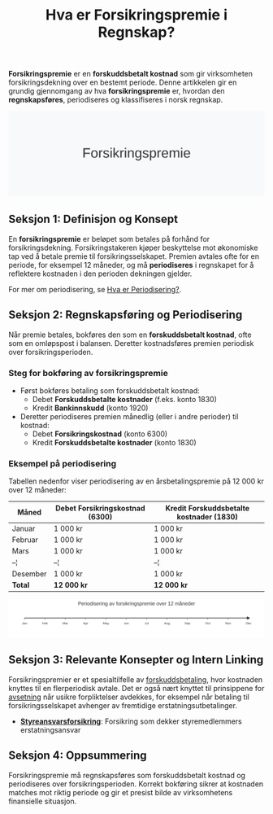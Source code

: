 ﻿---
title: "Hva er Forsikringspremie i Regnskap?"
seoTitle: "Hva er Forsikringspremie i Regnskap?"
description: '**Forsikringspremie** er en **forskuddsbetalt kostnad** som gir virksomheten forsikringsdekning over en bestemt periode. Denne artikkelen gir en grundig gjennom...'
summary: "Forsikringspremie forklart: bokføring, periodisering og praktiske eksempler."
---

**Forsikringspremie** er en **forskuddsbetalt kostnad** som gir virksomheten forsikringsdekning over en bestemt periode. Denne artikkelen gir en grundig gjennomgang av hva **forsikringspremie** er, hvordan den **regnskapsføres**, periodiseres og klassifiseres i norsk regnskap.

![Forsikringspremie Illustrasjon](forsikringspremie-image.svg)

## Seksjon 1: Definisjon og Konsept

En **forsikringspremie** er beløpet som betales på forhånd for forsikringsdekning. Forsikringstakeren kjøper beskyttelse mot økonomiske tap ved å betale premie til forsikringsselskapet. Premien avtales ofte for en periode, for eksempel 12 måneder, og må **periodiseres** i regnskapet for å reflektere kostnaden i den perioden dekningen gjelder.

For mer om periodisering, se [Hva er Periodisering?](/blogs/regnskap/hva-er-periodisering "Hva er Periodisering? Prinsipper og Praktiske Eksempler").

## Seksjon 2: Regnskapsføring og Periodisering

Når premie betales, bokføres den som en **forskuddsbetalt kostnad**, ofte som en omløpspost i balansen. Deretter kostnadsføres premien periodisk over forsikringsperioden.

### Steg for bokføring av forsikringspremie

* Først bokføres betaling som forskuddsbetalt kostnad:
  * Debet **Forskuddsbetalte kostnader** (f.eks. konto 1830)
  * Kredit **Bankinnskudd** (konto 1920)
* Deretter periodiseres premien månedlig (eller i andre perioder) til kostnad:
  * Debet **Forsikringskostnad** (konto 6300)
  * Kredit **Forskuddsbetalte kostnader** (konto 1830)

### Eksempel på periodisering

Tabellen nedenfor viser periodisering av en årsbetalingspremie på 12 000 kr over 12 måneder:

| Måned    | Debet Forsikringskostnad (6300) | Kredit Forskuddsbetalte kostnader (1830) |
|----------|----------------------------------|------------------------------------------|
| Januar   | 1 000 kr                         | 1 000 kr                                 |
| Februar  | 1 000 kr                         | 1 000 kr                                 |
| Mars     | 1 000 kr                         | 1 000 kr                                 |
| –¦        | –¦                                | –¦                                        |
| Desember | 1 000 kr                         | 1 000 kr                                 |
| **Total**| **12 000 kr**                    | **12 000 kr**                            |

![Forsikringspremie Periodisering](forsikringspremie-periodisering-timeline.svg)

## Seksjon 3: Relevante Konsepter og Intern Linking

Forsikringspremier er et spesialtilfelle av [forskuddsbetaling](/blogs/regnskap/hva-er-forskuddsbetaling "Hva er Forskuddsbetaling? En komplett guide"), hvor kostnaden knyttes til en flerperiodisk avtale. Det er også nært knyttet til prinsippene for [avsetning](/blogs/regnskap/avsetning "Hva er Avsetning i Regnskap?") når usikre forpliktelser avdekkes, for eksempel når betaling til forsikringsselskapet avhenger av fremtidige erstatningsutbetalinger.

* **[Styreansvarsforsikring](/blogs/regnskap/styreansvarsforsikring "Hva er Styreansvarsforsikring? En Guide til Styremedlemsforsikring i Norge")**: Forsikring som dekker styremedlemmers erstatningsansvar

## Seksjon 4: Oppsummering

Forsikringspremie må regnskapsføres som forskuddsbetalt kostnad og periodiseres over forsikringsperioden. Korrekt bokføring sikrer at kostnaden matches mot riktig periode og gir et presist bilde av virksomhetens finansielle situasjon.











